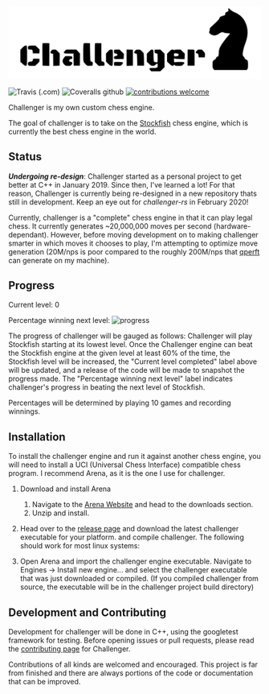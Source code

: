 
![](.github/IMG/challenger.svg)

![Travis (.com)](https://img.shields.io/travis/com/folksgl/challenger.svg)
![Coveralls github](https://img.shields.io/coveralls/github/folksgl/challenger.svg)
[![contributions welcome](https://img.shields.io/badge/contributions-welcome-brightgreen.svg?style=flat)](https://github.com/dwyl/esta/issues)

Challenger is my own custom chess engine.

The goal of challenger is to take on the [Stockfish](https://stockfishchess.org/) chess engine, which is currently the best chess engine in the world.

## Status
***Undergoing re-design***: Challenger started as a personal project to get better at C++ in January 2019. Since then, I've learned a lot! For that reason, Challenger is currently being re-designed in a new repository thats still in development. Keep an eye out for *challenger-rs* in February 2020!


Currently, challenger is a "complete" chess engine in that it can play legal chess. It currently generates ~20,000,000 moves per second (hardware-dependant). However, before moving development on to making challenger smarter in which moves it chooses to play, I'm attempting to optimize move generation (20M/nps is poor compared to the roughly 200M/nps that [qperft](https://home.hccnet.nl/h.g.muller/dwnldpage.html) can generate on my machine).

## Progress

Current level: 0

Percentage winning next level:  ![progress](https://progress-bar.dev/0)
 
The progress of challenger will be gauged as follows: Challenger will play Stockfish starting at its lowest level. Once the Challenger engine can beat the Stockfish engine at the given level at least 60% of the time, the Stockfish level will be increased, the "Current level completed" label above will be updated, and a release of the code will be made to snapshot the progress made.
The "Percentage winning next level" label indicates challenger's progress in beating the next level of Stockfish.

Percentages will be determined by playing 10 games and recording winnings.


## Installation

To install the challenger engine and run it against another chess engine, you will need to install a UCI (Universal Chess Interface) compatible chess program. I recommend Arena, as it is the one I use for challenger.

1) Download and install Arena
   1. Navigate to the [Arena Website](http://www.playwitharena.de/) and head to the downloads section.
   2. Unzip and install.
2) Head over to the [release page](https://github.com/folksgl/challenger/releases) and download the latest challenger executable for your platform. and compile challenger. The following should work for most linux systems:
   
3) Open Arena and import the challenger engine executable. Navigate to Engines -> Install new engine... and select the challenger executable that was just downloaded or compiled. (If you compiled challenger from source, the executable will be in the challenger project build directory)

## Development and Contributing
Development for challenger will be done in C++, using the googletest framework for testing. Before opening issues or pull requests, please read the [contributing page](https://github.com/folksgl/challenger/blob/master/.github/CONTRIBUTING.md) for Challenger.

Contributions of all kinds are welcomed and encouraged. This project is far from finished and there are always portions of the code or documentation that can be improved.
